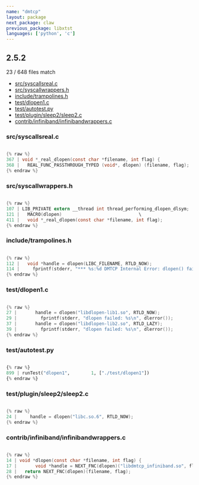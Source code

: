 ```yaml
---
name: "dmtcp"
layout: package
next_package: claw
previous_package: libxtst
languages: ['python', 'c']
---
```

## 2.5.2
23 / 648 files match

 - [src/syscallsreal.c](#srcsyscallsrealc)
 - [src/syscallwrappers.h](#srcsyscallwrappersh)
 - [include/trampolines.h](#includetrampolinesh)
 - [test/dlopen1.c](#testdlopen1c)
 - [test/autotest.py](#testautotestpy)
 - [test/plugin/sleep2/sleep2.c](#testpluginsleep2sleep2c)
 - [contrib/infiniband/infinibandwrappers.c](#contribinfinibandinfinibandwrappersc)

### src/syscallsreal.c

```c

{% raw %}
367 | void *_real_dlopen(const char *filename, int flag) {
368 |   REAL_FUNC_PASSTHROUGH_TYPED (void*, dlopen) (filename, flag);
{% endraw %}

```
### src/syscallwrappers.h

```c

{% raw %}
107 | LIB_PRIVATE extern __thread int thread_performing_dlopen_dlsym;
121 |   MACRO(dlopen)                             \
411 |   void *_real_dlopen(const char *filename, int flag);
{% endraw %}

```
### include/trampolines.h

```c

{% raw %}
112 |   void *handle = dlopen(LIBC_FILENAME, RTLD_NOW);
114 |     fprintf(stderr, "*** %s:%d DMTCP Internal Error: dlopen() failed.\n",
{% endraw %}

```
### test/dlopen1.c

```c

{% raw %}
27 |       handle = dlopen("libdlopen-lib1.so", RTLD_NOW);
29 |         fprintf(stderr, "dlopen failed: %s\n", dlerror());
37 |       handle = dlopen("libdlopen-lib2.so", RTLD_LAZY);
39 |         fprintf(stderr, "dlopen failed: %s\n", dlerror());
{% endraw %}

```
### test/autotest.py

```python

{% raw %}
899 | runTest("dlopen1",        1, ["./test/dlopen1"])
{% endraw %}

```
### test/plugin/sleep2/sleep2.c

```c

{% raw %}
24 |     handle = dlopen("libc.so.6", RTLD_NOW);
{% endraw %}

```
### contrib/infiniband/infinibandwrappers.c

```c

{% raw %}
14 | void *dlopen(const char *filename, int flag) {
17 |       void *handle = NEXT_FNC(dlopen)("libdmtcp_infiniband.so", flag);
28 |   return NEXT_FNC(dlopen)(filename, flag);
{% endraw %}

```